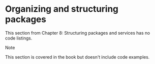 # Organizing and structuring packages

This section from Chapter 8: Structuring packages and services has no code listings.

> [!NOTE]
> This section is covered in the book but doesn't include code examples.
